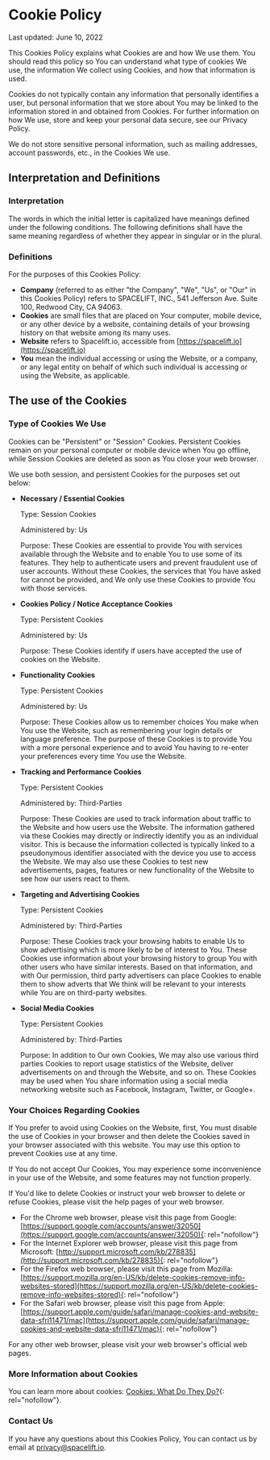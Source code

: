 # Cookie Policy

Last updated: June 10, 2022

This Cookies Policy explains what Cookies are and how We use them. You should read this policy so You can understand what type of cookies We use, the information We collect using Cookies, and how that information is used.

Cookies do not typically contain any information that personally identifies a user, but personal information that we store about You may be linked to the information stored in and obtained from Cookies. For further information on how We use, store and keep your personal data secure, see our Privacy Policy.

We do not store sensitive personal information, such as mailing addresses, account passwords, etc., in the Cookies We use.

## Interpretation and Definitions

### Interpretation

The words in which the initial letter is capitalized have meanings defined under the following conditions. The following definitions shall have the same meaning regardless of whether they appear in singular or in the plural.

### Definitions

For the purposes of this Cookies Policy:

- **Company** (referred to as either "the Company", "We", "Us", or "Our" in this Cookies Policy) refers to SPACELIFT, INC., 541 Jefferson Ave. Suite 100, Redwood City, CA 94063.
- **Cookies** are small files that are placed on Your computer, mobile device, or any other device by a website, containing details of your browsing history on that website among its many uses.
- **Website** refers to Spacelift.io, accessible from [https://spacelift.io](https://spacelift.io)
- **You** mean the individual accessing or using the Website, or a company, or any legal entity on behalf of which such individual is accessing or using the Website, as applicable.

## The use of the Cookies

### Type of Cookies We Use

Cookies can be "Persistent" or "Session" Cookies. Persistent Cookies remain on your personal computer or mobile device when You go offline, while Session Cookies are deleted as soon as You close your web browser.

We use both session, and persistent Cookies for the purposes set out below:

- **Necessary / Essential Cookies**

    Type: Session Cookies

    Administered by: Us

    Purpose: These Cookies are essential to provide You with services available through the Website and to enable You to use some of its features. They help to authenticate users and prevent fraudulent use of user accounts. Without these Cookies, the services that You have asked for cannot be provided, and We only use these Cookies to provide You with those services.

- **Cookies Policy / Notice Acceptance Cookies**

    Type: Persistent Cookies

    Administered by: Us

    Purpose: These Cookies identify if users have accepted the use of cookies on the Website.

- **Functionality Cookies**

    Type: Persistent Cookies

    Administered by: Us

    Purpose: These Cookies allow us to remember choices You make when You use the Website, such as remembering your login details or language preference. The purpose of these Cookies is to provide You with a more personal experience and to avoid You having to re-enter your preferences every time You use the Website.

- **Tracking and Performance Cookies**

    Type: Persistent Cookies

    Administered by: Third-Parties

    Purpose: These Cookies are used to track information about traffic to the Website and how users use the Website. The information gathered via these Cookies may directly or indirectly identify you as an individual visitor. This is because the information collected is typically linked to a pseudonymous identifier associated with the device you use to access the Website. We may also use these Cookies to test new advertisements, pages, features or new functionality of the Website to see how our users react to them.

- **Targeting and Advertising Cookies**

    Type: Persistent Cookies

    Administered by: Third-Parties

    Purpose: These Cookies track your browsing habits to enable Us to show advertising which is more likely to be of interest to You. These Cookies use information about your browsing history to group You with other users who have similar interests. Based on that information, and with Our permission, third party advertisers can place Cookies to enable them to show adverts that We think will be relevant to your interests while You are on third-party websites.

- **Social Media Cookies**

    Type: Persistent Cookies

    Administered by: Third-Parties

    Purpose: In addition to Our own Cookies, We may also use various third parties Cookies to report usage statistics of the Website, deliver advertisements on and through the Website, and so on. These Cookies may be used when You share information using a social media networking website such as Facebook, Instagram, Twitter, or Google+.

### Your Choices Regarding Cookies

If You prefer to avoid using Cookies on the Website, first, You must disable the use of Cookies in your browser and then delete the Cookies saved in your browser associated with this website. You may use this option to prevent Cookies use at any time.

If You do not accept Our Cookies, You may experience some inconvenience in your use of the Website, and some features may not function properly.

If You'd like to delete Cookies or instruct your web browser to delete or refuse Cookies, please visit the help pages of your web browser.

- For the Chrome web browser, please visit this page from Google: [https://support.google.com/accounts/answer/32050](https://support.google.com/accounts/answer/32050){: rel="nofollow"}
- For the Internet Explorer web browser, please visit this page from Microsoft: [http://support.microsoft.com/kb/278835](http://support.microsoft.com/kb/278835){: rel="nofollow"}
- For the Firefox web browser, please visit this page from Mozilla: [https://support.mozilla.org/en-US/kb/delete-cookies-remove-info-websites-stored](https://support.mozilla.org/en-US/kb/delete-cookies-remove-info-websites-stored){: rel="nofollow"}
- For the Safari web browser, please visit this page from Apple: [https://support.apple.com/guide/safari/manage-cookies-and-website-data-sfri11471/mac](https://support.apple.com/guide/safari/manage-cookies-and-website-data-sfri11471/mac){: rel="nofollow"}

For any other web browser, please visit your web browser's official web pages.

### More Information about Cookies

<!-- markdown-link-check-disable-next-line -->
You can learn more about cookies: [Cookies: What Do They Do?](https://www.freeprivacypolicy.com/blog/cookies/){: rel="nofollow"}.

### Contact Us

If you have any questions about this Cookies Policy, You can contact us by email at [privacy@spacelift.io](mailto:privacy@spacelift.io).
